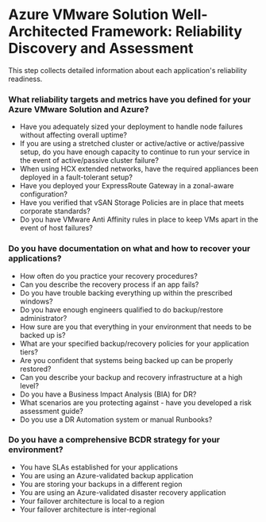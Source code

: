# Azure VMware Solution Well-Architected Framework: Reliability Discovery and Assessment
This step collects detailed information about each application's reliability readiness. 

### What reliability targets and metrics have you defined for your Azure VMware Solution and Azure?

- Have you adequately sized your deployment to handle node failures without affecting overall uptime?
- If you are using a stretched cluster or active/active or active/passive setup, do you have enough capacity to continue to run your service in the event of active/passive cluster failure?
- When using HCX extended networks, have the required appliances been deployed in a fault-tolerant setup?
- Have you deployed your ExpressRoute Gateway in a zonal-aware configuration?
- Have you verified that vSAN Storage Policies are in place that meets corporate standards?
- Do you have VMware Anti Affinity rules in place to keep VMs apart in the event of host failures?

### Do you have documentation on what and how to recover your applications?
- How often do you practice your recovery procedures?  
- Can you describe the recovery process if an app fails?  
- Do you have trouble backing everything up within the prescribed windows?
- Do you have enough engineers qualified to do backup/restore administrator?
- How sure are you that everything in your environment that needs to be backed up is?
- What are your specified backup/recovery policies for your application tiers?
- Are you confident that systems being backed up can be properly restored?
- Can you describe your backup and recovery infrastructure at a high level?
- Do you have a Business Impact Analysis (BIA) for DR?
- What scenarios are you protecting against - have you developed a risk assessment guide? 
- Do you use a DR Automation system or manual Runbooks?

### Do you have a comprehensive BCDR strategy for your environment?

- You have SLAs established for your applications
- You are using an Azure-validated backup application
- You are storing your backups in a different region
- You are using an Azure-validated disaster recovery application
- Your failover architecture is  local to a region 
- Your failover architecture is inter-regional
